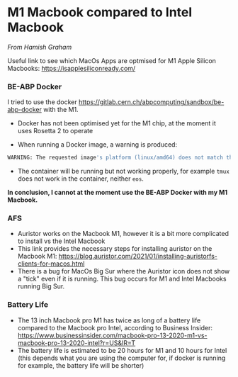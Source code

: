 # M1 Macbook compared to Intel Macbook

*From Hamish Graham*

Useful link to see which MacOs Apps are optmised for M1 Apple Silicon Macbooks: https://isapplesiliconready.com/

### BE-ABP Docker 

I tried to use the docker https://gitlab.cern.ch/abpcomputing/sandbox/be-abp-docker with the M1.

- Docker has not been optimised yet for the M1 chip, at the moment it uses Rosetta 2 to operate

- When running a Docker image, a warning is produced: 
```bash
WARNING: The requested image's platform (linux/amd64) does not match the detected host platform (linux/arm64/v8) and no specific platform was requested
```
- The container will be running but not working properly, for example `tmux` does not work in the container, neither `eos`. 

**In conclusion, I cannot at the moment use the BE-ABP Docker with my M1 Macbook.**

### AFS
- Auristor works on the Macbook M1, however it is a bit more complicated to install vs the Intel Macbook
- This link provides the necessary steps for installing auristor on the Macbook M1: https://blog.auristor.com/2021/01/installing-auristorfs-clients-for-macos.html
- There is a bug for MacOs Big Sur where the Auristor icon does not show a "tick" even if it is running. This bug occurs for M1 and Intel Macbooks running Big Sur.


### Battery Life

- The 13 inch Macbook pro M1 has twice as long of a battery life compared to the Macbook pro Intel, according to Business Insider: https://www.businessinsider.com/macbook-pro-13-2020-m1-vs-macbook-pro-13-2020-intel?r=US&IR=T
- The battery life is estimated to be 20 hours for M1 and 10 hours for Intel (this depends what you are using the computer for, if docker is running  for example, the battery life will be  shorter)

